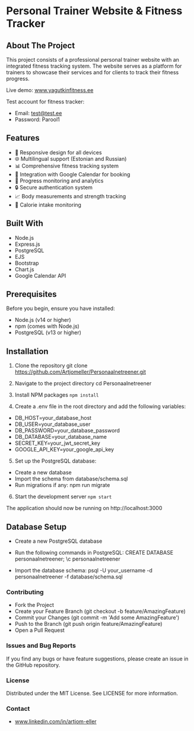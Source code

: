 # Personal Trainer Website & Fitness Tracker

## About The Project

This project consists of a professional personal trainer website with an integrated fitness tracking system. The website serves as a platform for trainers to showcase their services and for clients to track their fitness progress.

Live demo: www.yagutkinfitness.ee

Test account for fitness tracker:
- Email: test@test.ee
- Password: Parool1

## Features

- 📱 Responsive design for all devices
- 🌐 Multilingual support (Estonian and Russian)
- 📊 Comprehensive fitness tracking system
- 📅 Integration with Google Calendar for booking
- 💪 Progress monitoring and analytics
- 🔒 Secure authentication system
- 📈 Body measurements and strength tracking
- 🍎 Calorie intake monitoring

## Built With

- Node.js
- Express.js
- PostgreSQL
- EJS
- Bootstrap
- Chart.js
- Google Calendar API

## Prerequisites

Before you begin, ensure you have installed:
- Node.js (v14 or higher)
- npm (comes with Node.js)
- PostgreSQL (v13 or higher)

## Installation

1. Clone the repository
git clone https://github.com/Artjomeller/Personaalnetreener.git

2. Navigate to the project directory
cd Personaalnetreener

3. Install NPM packages
   `npm install`

4. Create a .env file in the root directory and add the following variables:
- DB_HOST=your_database_host
- DB_USER=your_database_user
- DB_PASSWORD=your_database_password
- DB_DATABASE=your_database_name
- SECRET_KEY=your_jwt_secret_key
- GOOGLE_API_KEY=your_google_api_key

5. Set up the PostgreSQL database:
- Create a new database
- Import the schema from database/schema.sql
- Run migrations if any: npm run migrate


6. Start the development server
   `npm start`

The application should now be running on http://localhost:3000

## Database Setup
- Create a new PostgreSQL database
- Run the following commands in PostgreSQL:
CREATE DATABASE personaalnetreener;
\c personaalnetreener

- Import the database schema:
psql -U your_username -d personaalnetreener -f database/schema.sql


### Contributing

- Fork the Project
- Create your Feature Branch (git checkout -b feature/AmazingFeature)
- Commit your Changes (git commit -m 'Add some AmazingFeature')
- Push to the Branch (git push origin feature/AmazingFeature)
- Open a Pull Request

### Issues and Bug Reports
If you find any bugs or have feature suggestions, please create an issue in the GitHub repository.

### License
Distributed under the MIT License. See LICENSE for more information.

### Contact
- www.linkedin.com/in/artjom-eller